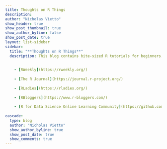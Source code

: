 ```yaml
---
title: Thoughts on R Things
description: 
author: "Nicholas Vietto"
show_header: true
show_post_thumbnail: true
show_author_byline: false
show_post_date: true
layout: list-sidebar
sidebar: 
  title: "**Thoughts on R Things**"
  description: This blog contains bite-sized R tutorials for beginners, as well as other R things. I've also added additional links for R resources below.
  
  
    - [RWeekly](https://rweekly.org/)  
    
    - [The R Journal](https://journal.r-project.org/)  
    
    - [RLadies](https://rladies.org/)  
    
    - [RBloggers](https://www.r-bloggers.com/) 
    
    - [R for Data Science Online Learning Community](https://github.com/rfordatascience)  
    
cascade:
  type: blog
  author: "Nicholas Vietto"
  show_author_byline: true
  show_post_date: true
  show_comments: true
---
```



